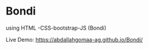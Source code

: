 # Bondi
using HTML -CSS-bootstrap-JS (Bondi) 

Live Demo:
https://abdallahgomaa-ag.github.io/Bondi/


